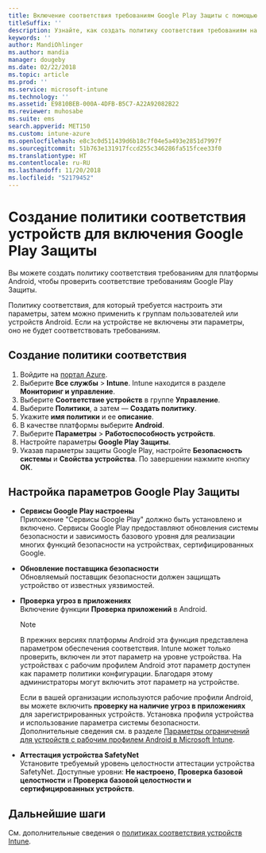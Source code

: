 ```yaml
---
title: Включение соответствия требованиям Google Play Защиты с помощью Microsoft Intune
titleSuffix: ''
description: Узнайте, как создать политику соответствия требованиям на устройствах Android для включения Google Play Защиты.
keywords: ''
author: MandiOhlinger
ms.author: mandia
manager: dougeby
ms.date: 02/22/2018
ms.topic: article
ms.prod: ''
ms.service: microsoft-intune
ms.technology: ''
ms.assetid: E9810BEB-000A-4DFB-B5C7-A22A92082B22
ms.reviewer: muhosabe
ms.suite: ems
search.appverid: MET150
ms.custom: intune-azure
ms.openlocfilehash: e8c3c0d511439d6b18c7f04e5a493e2851d7997f
ms.sourcegitcommit: 51b763e131917fccd255c346286fa515fcee33f0
ms.translationtype: HT
ms.contentlocale: ru-RU
ms.lasthandoff: 11/20/2018
ms.locfileid: "52179452"
---
```

# <a name="how-to-create-a-device-compliance-policy-to-enable-google-play-protect"></a>Создание политики соответствия устройств для включения Google Play Защиты

Вы можете создать политику соответствия требованиям для платформы Android, чтобы проверить соответствие требованиям Google Play Защиты.

Политику соответствия, для который требуется настроить эти параметры, затем можно применить к группам пользователей или устройств Android. Если на устройстве не включены эти параметры, оно не будет соответствовать требованиям.

## <a name="create-a-compliance-policy"></a>Создание политики соответствия

1. Войдите на [портал Azure](https://portal.azure.com).
2. Выберите **Все службы** > **Intune**. Intune находится в разделе **Мониторинг и управление**.
2. Выберите **Соответствие устройств** в группе **Управление**. 
3. Выберите **Политики**, а затем — **Создать политику**.
4. Укажите **имя политики** и ее **описание**.
5. В качестве платформы выберите **Android**.
6. Выберите **Параметры** > **Работоспособность устройств**.
7. Настройте параметры **Google Play Защиты**.
8. Указав параметры защиты Google Play, настройте **Безопасность системы** и **Свойства устройства**. По завершении нажмите кнопку **ОК**.

## <a name="configure-the-google-play-protect-settings"></a>Настройка параметров Google Play Защиты

 - **Сервисы Google Play настроены**  
   Приложение "Сервисы Google Play" должно быть установлено и включено. Сервисы Google Play предоставляют обновления системы безопасности и зависимость базового уровня для реализации многих функций безопасности на устройствах, сертифицированных Google.
 - **Обновление поставщика безопасности**  
   Обновляемый поставщик безопасности должен защищать устройство от известных уязвимостей.
 - **Проверка угроз в приложениях**  
   Включение функции **Проверка приложений** в Android.
    > [!Note]  
    > В прежних версиях платформы Android эта функция представлена параметром обеспечения соответствия. Intune может только проверить, включен ли этот параметр на уровне устройства. На устройствах с рабочим профилем Android этот параметр доступен как параметр политики конфигурации. Благодаря этому администраторы могут включить этот параметр на устройстве.

    Если в вашей организации используются рабочие профили Android, вы можете включить **проверку на наличие угроз в приложениях** для зарегистрированных устройств. Установка профиля устройства и использование параметра системы безопасности. Дополнительные сведения см. в разделе [Параметры ограничений для устройств с рабочим профилем Android в Microsoft Intune](device-restrictions-android-for-work.md).

 - **Аттестация устройства SafetyNet**  
   Установите требуемый уровень целостности аттестации устройства SafetyNet. Доступные уровни: **Не настроено**, **Проверка базовой целостности** и **Проверка базовой целостности и сертифицированных устройств**.




## <a name="next-steps"></a>Дальнейшие шаги

См. дополнительные сведения о [политиках соответствия устройств Intune](device-compliance-get-started.md).